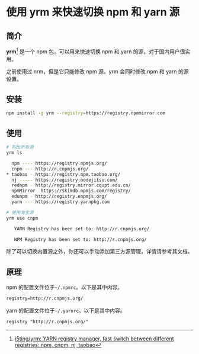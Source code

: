 # 使用 yrm 来快速切换 npm 和 yarn 源

## 简介

**yrm**[^1] 是一个 npm 包，可以用来快速切换 npm 和 yarn 的源，对于国内用户很实用。

之前使用过 nrm，但是它只能修改 npm 源，yrm 会同时修改 npm 和 yarn 的源设置。

## 安装

```bash
npm install -g yrm --registry=https://registry.npmmirror.com
```

## 使用

```bash
# 列出所有源
yrm ls

  npm ---- https://registry.npmjs.org/
  cnpm --- http://r.cnpmjs.org/
* taobao - https://registry.npm.taobao.org/
  nj ----- https://registry.nodejitsu.com/
  rednpm - http://registry.mirror.cqupt.edu.cn/
  npmMirror  https://skimdb.npmjs.com/registry/
  edunpm - http://registry.enpmjs.org/
  yarn --- https://registry.yarnpkg.com
```

```bash
# 使用淘宝源
yrm use cnpm

   YARN Registry has been set to: http://r.cnpmjs.org/

   NPM Registry has been set to: http://r.cnpmjs.org/
```

除了可以切换内置源之外，你还可以手动添加第三方源管理，详情请参考其文档。

## 原理

npm 的配置文件位于`~/.npmrc`。以下是其中内容。

```txt
registry=http://r.cnpmjs.org/
```

yarn 的配置文件位于`~/.yarnrc`。以下是其中内容。

```txt
registry "http://r.cnpmjs.org/"
```

[^1]: [i5ting/yrm: YARN registry manager, fast switch between different registries: npm, cnpm, nj, taobao](https://github.com/i5ting/yrm)
